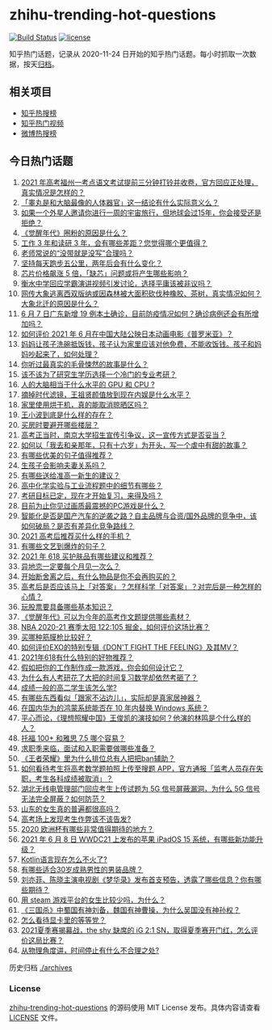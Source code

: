 # zhihu-trending-hot-questions

[![Build Status](https://github.com/justjavac/zhihu-trending-hot-questions/workflows/ci/badge.svg?branch=master)](https://github.com/justjavac/zhihu-trending-hot-questions/actions)
[![license](https://img.shields.io/github/license/justjavac/zhihu-trending-hot-questions)](https://github.com/justjavac/zhihu-trending-hot-questions/blob/master/LICENSE)

知乎热门话题，记录从 2020-11-24 日开始的知乎热门话题。每小时抓取一次数据，按天[归档](./archives)。

## 相关项目

- [知乎热搜榜](https://github.com/justjavac/zhihu-trending-top-search)
- [知乎热门视频](https://github.com/justjavac/zhihu-trending-hot-video)
- [微博热搜榜](https://github.com/justjavac/weibo-trending-hot-search)

## 今日热门话题

<!-- BEGIN -->
<!-- 最后更新时间 Wed Jun 09 2021 01:43:47 GMT+0800 (China Standard Time) -->

1. [2021
   年高考福州一考点语文考试提前三分钟打铃并收卷，官方回应正处理，真实情况是怎样的？](https://www.zhihu.com/question/463603842)
2. [「睾丸是和大脑最像的人体器官」这一结论有什么实际意义么？](https://www.zhihu.com/question/463156456)
3. [如果一个外星人邀请你进行一周的宇宙旅行，但地球会过15年，你会接受还是拒绝？](https://www.zhihu.com/question/463336626)
4. [《觉醒年代》圈粉的原因是什么？](https://www.zhihu.com/question/460648920)
5. [工作 3 年和读研 3 年，会有哪些差距？您觉得哪个更值得？](https://www.zhihu.com/question/463621272)
6. [老师常说的“没带就是没写”合理吗？](https://www.zhihu.com/question/457033055)
7. [坚持每天跑步五公里，两年后会有什么变化？](https://www.zhihu.com/question/418315082)
8. [芯片价格飙涨 5 倍，「缺芯」问题或将产生哪些影响？](https://www.zhihu.com/question/463574415)
9. [衡水中学回应学霸演讲视频引发讨论，选择平庸该被非议吗？](https://www.zhihu.com/question/462967509)
10. [网传大象逃离西双版纳或因森林被大面积砍伐种橡胶、茶树，真实情况如何？大象北迁的原因是什么？](https://www.zhihu.com/question/463575906)
11. [6 月 7 日广东新增 19
    例本土确诊，目前防疫情况如何？确诊病例还会有所增加吗？](https://www.zhihu.com/question/463806780)
12. [如何评价 2021 年 6
    月在中国大陆公映日本动画电影《普罗米亚》？](https://www.zhihu.com/question/462217273)
13. [妈妈让孩子洗碗抵饭钱，孩子认为家里应该对他免费，不能收饭钱。孩子和妈妈吵起来了，如何处理？](https://www.zhihu.com/question/463356821)
14. [你听过最真实的毛骨悚然的故事是什么？](https://www.zhihu.com/question/458168131)
15. [该不该为了研究生学历选择一个冷门的专业考研？](https://www.zhihu.com/question/458850143)
16. [人的大脑相当于什么水平的 GPU 和 CPU ?](https://www.zhihu.com/question/404006982)
17. [摘掉时代滤镜，王祖贤颜值放到现在内娱是什么水平？](https://www.zhihu.com/question/460820502)
18. [家里使用烘干机，真的能取消晾晒区吗？](https://www.zhihu.com/question/450607143)
19. [王小波到底是什么样的存在？](https://www.zhihu.com/question/27333174)
20. [买房时要避开哪些楼层？](https://www.zhihu.com/question/447920355)
21. [高考正当时，南京大学招生宣传引争议，这一宣传方式是否妥当？](https://www.zhihu.com/question/463702038)
22. [如何以「我去和亲那年，只有十六岁」为开头，写一个虐中有甜的故事？](https://www.zhihu.com/question/437988845)
23. [有哪些优美的句子值得推荐？](https://www.zhihu.com/question/459600599)
24. [生孩子会影响夫妻关系吗？](https://www.zhihu.com/question/369792300)
25. [有哪些送给准高一新生的建议？](https://www.zhihu.com/question/49779691)
26. [高中化学实验与工业流程题中的细节有哪些？](https://www.zhihu.com/question/383773565)
27. [考研目标已定，现在才开始复习，来得及吗？](https://www.zhihu.com/question/463136813)
28. [目前为止你见过画质最震撼的PC游戏是什么？](https://www.zhihu.com/question/334549140)
29. [智能化是否是国产汽车的逆袭之路？自主品牌与合资/国外品牌的竞争中，该如何破局？是否有差异化竞争路线？](https://www.zhihu.com/question/436854466)
30. [2021 高考后推荐买什么样的手机？](https://www.zhihu.com/question/460386683)
31. [有哪些文艺到爆炸的句子？](https://www.zhihu.com/question/308829198)
32. [2021 年 618 买护肤品有哪些建议和推荐？](https://www.zhihu.com/question/397144646)
33. [异地恋一定要每个月见一次么？](https://www.zhihu.com/question/459310231)
34. [开始断舍离之后，有什么物品是你不会再购买的？](https://www.zhihu.com/question/457895008)
35. [高考后是否应该马上「对答案」？怎样科学「对答案」？对完后是一种怎样的心情？](https://www.zhihu.com/question/463614773)
36. [玩股票要具备哪些基本知识？](https://www.zhihu.com/question/19807409)
37. [《觉醒年代》可以为今年的高考作文题提供哪些素材？](https://www.zhihu.com/question/463608592)
38. [NBA 2020-21 赛季太阳 122:105
    掘金，如何评价这场比赛？](https://www.zhihu.com/question/463814681)
39. [买哪种筋膜枪比较好？](https://www.zhihu.com/question/376327980)
40. [如何评价EXO的特别专辑《DON'T FIGHT THE
    FEELING》及其MV？](https://www.zhihu.com/question/458831246)
41. [2021年618有什么特别的好物推荐？](https://www.zhihu.com/question/461478895)
42. [假如把你的工作制作成一款游戏，你会如何设计它？](https://www.zhihu.com/question/462775862)
43. [为什么有人考研花了大把的时间复习数学却依然考砸了？](https://www.zhihu.com/question/390760713)
44. [成绩一般的高二学生该怎么学?](https://www.zhihu.com/question/463170914)
45. [有哪些东西看似「跟家不沾边儿」，实际却是真家居神器？](https://www.zhihu.com/question/454606011)
46. [在国内华为的鸿蒙系统能否在 10 年内替换 Windows
    系统？](https://www.zhihu.com/question/462366986)
47. [平心而论，《理想照耀中国》王俊凯的演技如何？他演的林鸣是个什么样的人？](https://www.zhihu.com/question/463762791)
48. [托福 100+ 和雅思 7.5 哪个容易？](https://www.zhihu.com/question/26489793)
49. [求职季来临，面试和入职需要做哪些准备？](https://www.zhihu.com/question/462924309)
50. [《王者荣耀》里为什么排位总有人把把ban辅助？](https://www.zhihu.com/question/461168119)
51. [如何看待考生将高考数学题拍照上传至搜题
    APP，官方通报「监考人员存在失职，考生各科成绩被取消」？](https://www.zhihu.com/question/463826989)
52. [湖北无线电管理部门回应考生上传试题为 5G 信号屏蔽漏洞，为什么 5G
    信号无法完全屏蔽？如何防范？](https://www.zhihu.com/question/463853973)
53. [山东的女生真的普遍都很高吗？](https://www.zhihu.com/question/389402145)
54. [高考场上发现考生作弊该不该告发?](https://www.zhihu.com/question/463567379)
55. [2020 欧洲杯有哪些非常值得期待的地方？](https://www.zhihu.com/question/463813116)
56. [2021 年 6 月 8 日 WWDC21 上发布的苹果 iPadOS 15
    系统，有哪些新功能升级？](https://www.zhihu.com/question/463792155)
57. [Kotlin语言现在怎么不火了?](https://www.zhihu.com/question/461471019)
58. [有哪些适合30岁成熟男性的男装品牌？](https://www.zhihu.com/question/265777777)
59. [刘亦菲、陈晓主演电视剧《梦华录》发布首支预告，透露了哪些信息？你有哪些期待？](https://www.zhihu.com/question/463707226)
60. [用 steam 游戏平台的女生比较少吗，为什么？](https://www.zhihu.com/question/451787400)
61. [《三国杀》中蜀国有神刘备，魏国有神曹操，为什么吴国没有神孙权？](https://www.zhihu.com/question/463422109)
62. [怎么看待显卡里的等等党？](https://www.zhihu.com/question/448323212)
63. [2021夏季赛揭幕战，the shy 缺席的 iG 2:1
    SN，取得夏季赛开门红，怎么评价这局比赛？](https://www.zhihu.com/question/463714199)
64. [从物理角度讲，时间停止有什么不合理之处?](https://www.zhihu.com/question/463532554)

<!-- END -->

历史归档 [./archives](./archives)

### License

[zhihu-trending-hot-questions](https://github.com/justjavac/zhihu-trending-hot-questions)
的源码使用 MIT License 发布。具体内容请查看 [LICENSE](./LICENSE) 文件。
